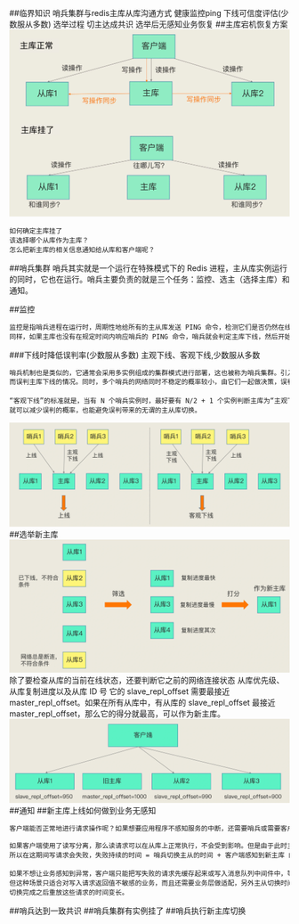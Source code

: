 ##临界知识
哨兵集群与redis主库从库沟通方式
健康监控ping
下线可信度评估(少数服从多数)
选举过程
切主达成共识
选举后无感知业务恢复
##主库宕机恢复方案
![](.z_04_分布式_redis_04_分布式_哨兵集群_主库宕机选举_订阅发布_images/f7de6418.png)
```asp
如何确定主库挂了
该选择哪个从库作为主库？
怎么把新主库的相关信息通知给从库和客户端呢？
```
##哨兵集群
哨兵其实就是一个运行在特殊模式下的 Redis 进程，主从库实例运行的同时，它也在运行。哨兵主要负责的就是三个任务：监控、选主（选择主库）和通知。

##监控
```asp
监控是指哨兵进程在运行时，周期性地给所有的主从库发送 PING 命令，检测它们是否仍然在线运行。如果从库没有在规定时间内响应哨兵的 PING 命令，哨兵就会把它标记为“下线状态”；
同样，如果主库也没有在规定时间内响应哨兵的 PING 命令，哨兵就会判定主库下线，然后开始自动切换主库的流程。
```
###下线时降低误判率(少数服从多数)
主观下线、客观下线,少数服从多数
```asp
哨兵机制也是类似的，它通常会采用多实例组成的集群模式进行部署，这也被称为哨兵集群。引入多个哨兵实例一起来判断，就可以避免单个哨兵因为自身网络状况不好，
而误判主库下线的情况。同时，多个哨兵的网络同时不稳定的概率较小，由它们一起做决策，误判率也能降低。

“客观下线”的标准就是，当有 N 个哨兵实例时，最好要有 N/2 + 1 个实例判断主库为“主观下线”，才能最终判定主库为“客观下线”。这样一来，
就可以减少误判的概率，也能避免误判带来的无谓的主从库切换。
```
![](.z_04_分布式_redis_04_分布式_哨兵集群_主库宕机选举_订阅发布_images/ce2002ac.png)
##选举新主库
![](.z_04_分布式_redis_04_分布式_哨兵集群_主库宕机选举_订阅发布_images/1c731eec.png)
除了要检查从库的当前在线状态，还要判断它之前的网络连接状态
从库优先级、从库复制进度以及从库 ID 号
它的 slave_repl_offset 需要最接近 master_repl_offset。如果在所有从库中，有从库的 slave_repl_offset 最接近 master_repl_offset，那么它的得分就最高，可以作为新主库。
![](.z_04_分布式_redis_04_分布式_哨兵集群_主库宕机选举_订阅发布_images/db171d6e.png)
##通知
##新主库上线如何做到业务无感知
```asp
客户端能否正常地进行请求操作呢？如果想要应用程序不感知服务的中断，还需要哨兵或需要客户端再做些什么吗?
```
```asp
如果客户端使用了读写分离，那么读请求可以在从库上正常执行，不会受到影响。但是由于此时主库已经挂了，而且哨兵还没有选出新的主库，
所以在这期间写请求会失败，失败持续的时间 = 哨兵切换主从的时间 + 客户端感知到新主库 的时间。

如果不想让业务感知到异常，客户端只能把写失败的请求先缓存起来或写入消息队列中间件中，等哨兵切换完主从后，再把这些写请求发给新的主库，
但这种场景只适合对写入请求返回值不敏感的业务，而且还需要业务层做适配，另外主从切换时间过长，也会导致客户端或消息队列中间件缓存写请求过多，
切换完成之后重放这些请求的时间变长。
```
##哨兵达到一致共识
##哨兵集群有实例挂了
##哨兵执行新主库切换
